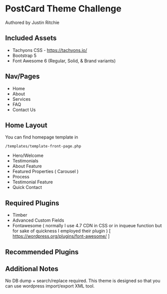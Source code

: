 # PostCard Theme Challenge

Authored by Justin Ritchie

## Included Assets

- Tachyons CSS - https://tachyons.io/
- Bootstrap 5
- Font Awesome 6 (Regular, Solid, & Brand variants)

## Nav/Pages 

- Home 
- About
- Services
- FAQ
- Contact Us

## Home Layout

You can find homepage template in 

	/templates/template-front-page.php

- Hero/Welcome
- Testimonials
- About Feature
- Featured Properties ( Carousel )
- Process
- Testimonial Feature
- Quick Contact


## Required Plugins 

- Timber 
- Advanced Custom Fields
- Fontawesome ( normally I use 4.7 CDN in CSS or in inqueue function but for sake of quickness I employed their plugin ) [ https://wordpress.org/plugins/font-awesome/ ]

## Recommended Plugins

## Additional Notes

No DB dump + search/replace required. This theme is designed so that you can use wordpress import/export XML tool.
